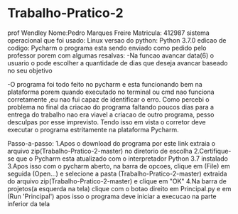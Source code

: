 # Trabalho-Pratico-2
prof Wendley
Nome:Pedro Marques Freire
Matricula: 412987
sistema operacional que foi usado: Linux
versao do python: Python 3.7.0
edicao de codigo: Pycharm
o programa esta sendo enviado como pedido pelo professor porem com algumas resalvas:
-Na funcao avancar data(6) o usuario o pode escolher a quantidade de dias que deseja avancar baseado no seu objetivo

-O programa foi todo feito no pycharm e esta funcionando bem na plataforma porem quando executado no terminal ou cmd nao funciona corretamente ,eu nao fui capaz de identificar o erro.
Como percebi o problema no final da criacao do programa faltando poucos dias para a entrega do trabalho nao era viavel a criacao de outro programa, pesso desculpas por esse imprevisto.
Tendo isso em vista o corretor deve executar o programa estritamente na plataforma Pycharm.



Passo-a-passo:
1.Apos o download do programa por este link extraia o arquivo zip(Trabalho-Pratico-2-master) no diretorio de escolha
2.Certifique-se que o Pycharm esta atualizado com o interpretador Python 3.7 instalado
3.Apos isso com o pycharm aberto, na barra de opcoes, clique em (File) em seguida (Open...) e selecione a pasta (Trabalho-Pratico-2-master) extraida do arquivo zip(Trabalho-Pratico-2-master) e clique em "OK"
4.Na barra de projetos(a esquerda na tela) clique com o botao direito em Principal.py e em (Run 'Principal') apos isso o programa deve iniciar a execucao na parte inferior da tela
